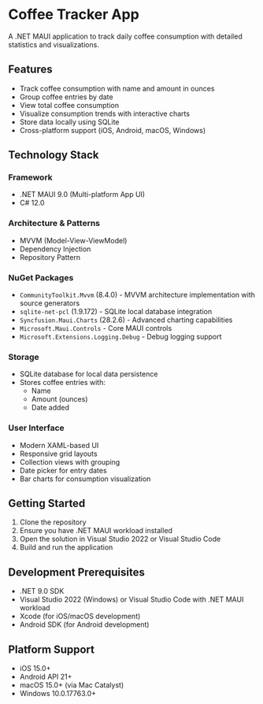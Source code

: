 # Coffee Tracker App

A .NET MAUI application to track daily coffee consumption with detailed statistics and visualizations.

## Features

- Track coffee consumption with name and amount in ounces
- Group coffee entries by date
- View total coffee consumption
- Visualize consumption trends with interactive charts
- Store data locally using SQLite
- Cross-platform support (iOS, Android, macOS, Windows)

## Technology Stack

### Framework
- .NET MAUI 9.0 (Multi-platform App UI)
- C# 12.0

### Architecture & Patterns
- MVVM (Model-View-ViewModel)
- Dependency Injection
- Repository Pattern

### NuGet Packages
- `CommunityToolkit.Mvvm` (8.4.0) - MVVM architecture implementation with source generators
- `sqlite-net-pcl` (1.9.172) - SQLite local database integration
- `Syncfusion.Maui.Charts` (28.2.6) - Advanced charting capabilities
- `Microsoft.Maui.Controls` - Core MAUI controls
- `Microsoft.Extensions.Logging.Debug` - Debug logging support

### Storage
- SQLite database for local data persistence
- Stores coffee entries with:
  - Name
  - Amount (ounces)
  - Date added

### User Interface
- Modern XAML-based UI
- Responsive grid layouts
- Collection views with grouping
- Date picker for entry dates
- Bar charts for consumption visualization

## Getting Started

1. Clone the repository
2. Ensure you have .NET MAUI workload installed
3. Open the solution in Visual Studio 2022 or Visual Studio Code
4. Build and run the application

## Development Prerequisites

- .NET 9.0 SDK
- Visual Studio 2022 (Windows) or Visual Studio Code with .NET MAUI workload
- Xcode (for iOS/macOS development)
- Android SDK (for Android development)

## Platform Support

- iOS 15.0+
- Android API 21+
- macOS 15.0+ (via Mac Catalyst)
- Windows 10.0.17763.0+